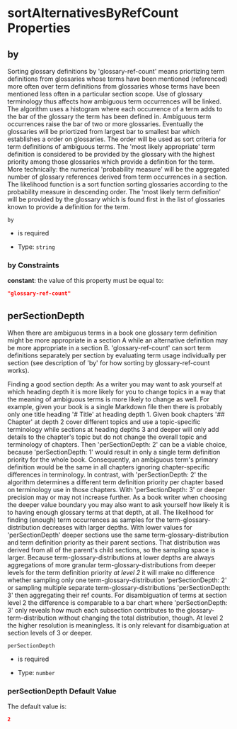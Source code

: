 # sortAlternativesByRefCount Properties



## by

Sorting glossary definitions by 'glossary-ref-count' means priortizing term definitions from glossaries whose terms have been mentioned (referenced) more often over term definitions from glossaries whose terms have been mentioned less often in a particular section scope. Use of glossary terminology thus affects how ambiguous term occurrences will be linked. The algorithm uses a histogram where each occurrence of a term adds to the bar of the glossary the term has been defined in. Ambiguous term occurrences raise the bar of two or more glossaries. Eventually the glossaries will be priortized from largest bar to smallest bar which establishes a order on glossaries. The order will be used as sort criteria for term definitions of ambiguous terms. The 'most likely appropriate' term definition is considered to be provided by the glossary with the highest priority among those glossaries which provide a definition for the term. More technically: the numerical 'probability measure' will be the aggregated number of glossary references derived from term occurrences in a section. The likelihood function is a sort function sorting glossaries according to the probability measure in descending order. The 'most likely term definition' will be provided by the glossary which is found first in the list of glossaries known to provide a definition for the term.

`by`

*   is required

*   Type: `string`

### by Constraints

**constant**: the value of this property must be equal to:

```json
"glossary-ref-count"
```

## perSectionDepth

When there are ambiguous terms in a book one glossary term definition might be more appropriate in a section A while an alternative definition may be more appropriate in a section B. 'glossary-ref-count' can sort term definitions separately per section by evaluating term usage individually per section (see description of 'by' for how sorting by glossary-ref-count works).

Finding a good section depth: As a writer you may want to ask yourself at which heading depth it is more likely for you to change topics in a way that the meaning of ambiguous terms is more likely to change as well. For example, given your book is a single Markdown file then there is probably only one title heading '# Title' at heading depth 1. Given book chapters '## Chapter' at depth 2 cover different topics and use a topic-specific terminology while sections at heading depths 3 and deeper will only add details to the chapter's topic but do not change the overall topic and terminology of chapters. Then 'perSectionDepth: 2' can be a viable choice, because 'perSectionDepth: 1' would result in only a single term definition priority for the whole book. Consequently, an ambiguous term's primary definition would be the same in all chapters ignoring chapter-specific differences in terminology. In contrast, with 'perSectionDepth: 2' the algorithm determines a different term definition priority per chapter based on terminology use in those chapters. With 'perSectionDepth: 3' or deeper precision may or may not increase further. As a book writer when choosing the deeper value boundary you may also want to ask yourself how likely it is to having enough glossary terms at that depth, at all. The likelihood for finding (enough) term occurrences as samples for the term-glossary-distribution decreases with larger depths. With lower values for 'perSectionDepth' deeper sections use the same term-glossary-distribution and term definition priority as their parent sections. That distribution was derived from all of the parent's child sections, so the sampling space is larger. Because term-glossary-distributions at lower depths are always aggregations of more granular term-glossary-distributions from deeper levels for the term definition priority *at level 2* it will make no difference whether sampling only one term-glossary-distribution 'perSectionDepth: 2' or sampling multiple separate term-glossary-distributions 'perSectionDepth: 3' then aggregating their ref counts. For disambiguation of terms at section level 2 the difference is comparable to a bar chart where 'perSectionDepth: 3' only reveals how much each subsection contributes to the glossary-term-distribution without changing the total distribution, though. At level 2 the higher resolution is meaningless. It is only relevant for disambiguation at section levels of 3 or deeper.

`perSectionDepth`

*   is required

*   Type: `number`

### perSectionDepth Default Value

The default value is:

```json
2
```
